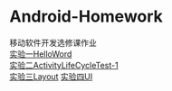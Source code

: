 # Android-Homework
移动软件开发选修课作业<br>
[实验一HelloWord](https://github.com/ShieldManCCC/Android-Homework/tree/master/HelloWord)<br>
[实验二ActivityLifeCycleTest-1 ](https://github.com/ShieldManCCC/Android-Homework/tree/master/ActivityLifeCycleTest-1)<br>
[实验三Layout](https://github.com/ShieldManCCC/Android-Homework/tree/master/Layout)
[实验四UI](https://github.com/ShieldManCCC/Android-Homework/tree/master/UImodule)
